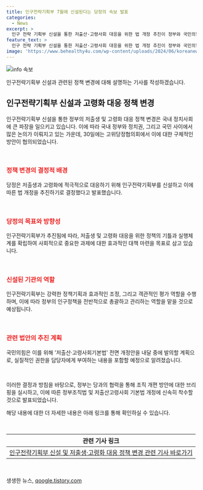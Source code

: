 ```yaml
---
title: 인구전략기획부 7월에 신설된다는 당정의 속보 발표
categories:
  - News
excerpt: >
  인구 전략 기획부 신설을 통한 저출산·고령사회 대응을 위한 법 개정 추진이 정부와 국민의힘이 합의한 내용이다. 삼청동 총리공관에서 열린 고위당정협의회에서는 이에 대한 공감을 표하며 정부 조직 개편 방안을 논의했다. 이에 따라 인구전략기획부는 강력한 정책기획과 조정·평가 기능을 수행하고, 국민의힘은 이를 위해 저출생 예산 등의 권한을 부여하는 저출산·고령사회기본법 개정안을 발의할 예정이다. 내달 1일에는 정부 조직 개편 방안에 대한 브리핑이 예정되어 있으며, 해당 협의회에는 국무총리와 국민의힘 비대위원장 등이 참석했다.
feature_text: >
  인구 전략 기획부 신설을 통한 저출산·고령사회 대응을 위한 법 개정 추진이 정부와 국민의힘이 합의한 내용이다. 삼청동 총리공관에서 열린 고위당정협의회에서는 이에 대한 공감을 표하며 정부 조직 개편 방안을 논의했다. 이에 따라 인구전략기획부는 강력한 정책기획과 조정·평가 기능을 수행하고, 국민의힘은 이를 위해 저출생 예산 등의 권한을 부여하는 저출산·고령사회기본법 개정안을 발의할 예정이다. 내달 1일에는 정부 조직 개편 방안에 대한 브리핑이 예정되어 있으며, 해당 협의회에는 국무총리와 국민의힘 비대위원장 등이 참석했다.
image: 'https://www.behealthy4u.com/wp-content/uploads/2024/06/koreanews.jpg'
---
```


<p><img src="https://www.behealthy4u.com/wp-content/uploads/2024/06/koreanews.jpg" alt="info 속보" /></p>

<p>인구전략기획부 신설과 관련된 정책 변경에 대해 설명하는 기사를 작성하겠습니다.</p>

<h2 data-ke-size="size26">인구전략기획부 신설과 고령화 대응 정책 변경</h2>

<p>인구전략기획부 신설을 통한 정부의 저출생 및 고령화 대응 정책 변경은 국내 정치사회에 큰 파장을 일으키고 있습니다. 이에 따라 국내 정부와 정치권, 그리고 국민 사이에서 많은 논의가 이뤄지고 있는 가운데, 30일에는 고위당정협의회에서 이에 대한 구체적인 방안이 협의되었습니다.</p>

<p data-ke-size="size16">&nbsp;</p>

<h3 data-ke-size="size24"><b><span style="color: #ee2323;">정책 변경의 결정적 배경</span></b></h3>

<p>당정은 저출생과 고령화에 적극적으로 대응하기 위해 인구전략기획부를 신설하고 이에 따른 법 개정을 추진하기로 결정했다고 발표했습니다.</p>

<p data-ke-size="size16">&nbsp;</p>

<h3 data-ke-size="size24"><b><span style="color: #ee2323;">당정의 목표와 방향성</span></b></h3>

<p>인구전략기획부가 추진됨에 따라, 저출생 및 고령화 대응을 위한 정책의 기틀과 실행체계를 확립하여 사회적으로 중요한 과제에 대한 효과적인 대책 마련을 목표로 삼고 있습니다.</p>

<p data-ke-size="size16">&nbsp;</p>

<h3 data-ke-size="size24"><b><span style="color: #ee2323;">신설된 기관의 역할</span></b></h3>

<p>인구전략기획부는 강력한 정책기획과 효과적인 조정, 그리고 객관적인 평가 역할을 수행하며, 이에 따라 정부의 인구정책을 전반적으로 총괄하고 관리하는 역할을 맡을 것으로 예상됩니다.</p>

<p data-ke-size="size16">&nbsp;</p>

<h3 data-ke-size="size24"><b><span style="color: #ee2323;">관련 법안의 추진 계획</span></b></h3>

<p>국민의힘은 이를 위해 '저출산·고령사회기본법' 전면 개정안을 내달 중에 발의할 계획으로, 실질적인 권한을 담당자에게 부여하는 내용을 포함할 예정으로 알려졌습니다.</p>

<p data-ke-size="size16">&nbsp;</p>

<p>이러한 결정과 방침을 바탕으로, 정부는 당과의 협력을 통해 조직 개편 방안에 대한 브리핑을 실시하고, 이에 따른 정부조직법 및 저출산고령사회 기본법 개정에 신속히 착수할 것으로 발표되었습니다. </p>

<p>해당 내용에 대한 더 자세한 내용은 아래 링크를 통해 확인하실 수 있습니다.</p>

<p data-ke-size="size16">&nbsp;</p>

<table>
<thead>
<tr>
<th style="text-align: center; height: 17px;"><b>관련 기사 링크</b></th>
</tr>
</thead>
<tbody>
<tr>
<td style="text-align: center; height: 17px;"><a href="링크">인구전략기획부 신설 및 저출생·고령화 대응 정책 변경 관련 기사 바로가기</a></td>
</tr>
</tbody>
</table>

<p data-ke-size="size16">&nbsp;</p>
생생한 뉴스, <a href="https://qoogle.tistory.com" rel="dofollow">qoogle.tistory.com</a>


